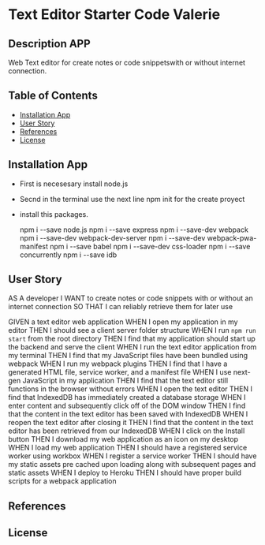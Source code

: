 # Text Editor Starter Code Valerie

## Description APP

Web Text editor for create notes or code snippetswith or without internet connection. 


## Table of Contents

* [Installation App](#installation)
* [User Story](#usage)
* [References](#references)
* [License](#license)


## Installation App

* First is necesesary install node.js
* Secnd in the terminal use the next line npm init for the create proyect 



*  install this packages.

    npm i --save node.js
    npm i --save express
    npm i --save-dev webpack
    npm i --save-dev webpack-dev-server 
    npm i --save-dev webpack-pwa-manifest
    npm i --save babel
    npm i --save-dev css-loader 
    npm i --save concurrently 
    npm i --save idb

  

## User Story

AS A developer
I WANT to create notes or code snippets with or without an internet connection
SO THAT I can reliably retrieve them for later use



GIVEN a text editor web application
WHEN I open my application in my editor
THEN I should see a client server folder structure
WHEN I run `npm run start` from the root directory
THEN I find that my application should start up the backend and serve the client
WHEN I run the text editor application from my terminal
THEN I find that my JavaScript files have been bundled using webpack
WHEN I run my webpack plugins
THEN I find that I have a generated HTML file, service worker, and a manifest file
WHEN I use next-gen JavaScript in my application
THEN I find that the text editor still functions in the browser without errors
WHEN I open the text editor
THEN I find that IndexedDB has immediately created a database storage
WHEN I enter content and subsequently click off of the DOM window
THEN I find that the content in the text editor has been saved with IndexedDB
WHEN I reopen the text editor after closing it
THEN I find that the content in the text editor has been retrieved from our IndexedDB
WHEN I click on the Install button
THEN I download my web application as an icon on my desktop
WHEN I load my web application
THEN I should have a registered service worker using workbox
WHEN I register a service worker
THEN I should have my static assets pre cached upon loading along with subsequent pages and static assets
WHEN I deploy to Heroku
THEN I should have proper build scripts for a webpack application

## References

 
## License

